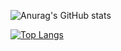 ![Anurag's GitHub stats](https://github-readme-stats.vercel.app/api?username=kamilmateusiak&show_icons=true&theme=radical)

[![Top Langs](https://github-readme-stats.vercel.app/api/top-langs/?username=kamilmateusiak&theme=radical)](https://github.com/anuraghazra/github-readme-stats)